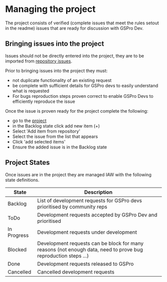 # Managing the project

The project consists of verified (complete issues that meet the rules setout in the readme) issues that are ready for discussion with GSPro Dev.

## Bringing issues into the project

Issues should not be directly entered into the project, they are to be imported from [repository issues](https://github.com/GSPro-Flightscope-Connect/gspro-flightscope-connect/issues).

Prior to bringing issues into the project they must:
- not duplicate functionality of an existing request
- be complete with sufficient details for GSPro devs to easily understand what is requested
- For bugs reproduction steps proven correct to enable GSPro Devs to efficiently reproduce the issue

Once the issue is proven ready for the project complete the following:
- go to the [project](https://github.com/orgs/GSPro-Flightscope-Connect/projects/1/views/1)
- in the Backlog state click add new item (+)
- Select 'Add item from repository'
- Select the issue from the list that appears
- Click 'add selected items'
- Ensure the added issue is in the Backlog state

## Project States

Once issues are in the project they are managed IAW with the following state definitions.

| State  | Description |
|---|---|
| Backlog | List of development requests for GSPro devs prioritised by community reps |
| ToDo | Development requests accepted by GSPro Dev and prioritised |
| In Progress | Development requests under development |
| Blocked | Development requests can be block for many reasons (not enough data, need to prove bug reproduction steps ...) |
| Done | Development requests released to GSPro |
| Cancelled | Cancelled development requests |

